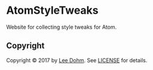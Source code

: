 # AtomStyleTweaks

Website for collecting style tweaks for Atom.

## Copyright

Copyright &copy; 2017 by [Lee Dohm](http://www.lee-dohm.com). See [LICENSE](https://raw.githubusercontent.com/lee-dohm/atom-style-tweaks/master/LICENSE.md) for details.
